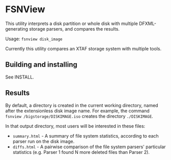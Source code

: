 # FSNView

This utility interprets a disk partition or whole disk with multiple DFXML-generating storage parsers, and compares the results.

Usage: `fsnview disk_image`

Currently this utility compares an XTAF storage system with multiple tools.


## Building and installing

See INSTALL.


## Results

By default, a directory is created in the current working directory, named after the extensionless disk image name.  For example, the command `fsnview /bigstorage/DISKIMAGE.iso` creates the directory `./DISKIMAGE`.

In that output directory, most users will be interested in these files:

* `summary.html` - A summary of file system statistics, according to each parser run on the disk image.
* `diffs.html` - A pairwise comparison of the file system parsers' particular statistics (e.g. Parser 1 found N more deleted files than Parser 2).
